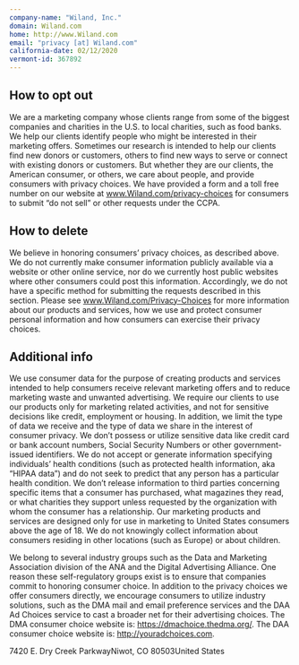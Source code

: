 ```yaml
---
company-name: "Wiland, Inc."
domain: Wiland.com
home: http://www.Wiland.com
email: "privacy [at] Wiland.com"
california-date: 02/12/2020
vermont-id: 367892
---
```

## How to opt out


We are a marketing company whose clients range from some of the biggest companies and charities in the U.S. to local charities, such as food banks. We help our clients identify people who might be interested in their marketing offers. Sometimes our research is intended to help our clients find new donors or customers, others to find new ways to serve or connect with existing donors or customers. But whether they are our clients, the American consumer, or others, we care about people, and provide consumers with privacy choices. We have provided a form and a toll free number on our website at www.Wiland.com/privacy-choices for consumers to submit “do not sell” or other requests under the CCPA.

## How to delete


We believe in honoring consumers’ privacy choices, as described above. We do not currently make consumer information publicly available via a website or other online service, nor do we currently host public websites where other consumers could post this information. Accordingly, we do not have a specific method for submitting the requests described in this section. Please see www.Wiland.com/Privacy-Choices for more information about our products and services, how we use and protect consumer personal information and how consumers can exercise their privacy choices.

## Additional info


We use consumer data for the purpose of creating products and services intended to help consumers receive relevant marketing offers and to reduce marketing waste and unwanted advertising. We require our clients to use our products only for marketing related activities, and not for sensitive decisions like credit, employment or housing. In addition, we limit the type of data we receive and the type of data we share in the interest of consumer privacy. We don’t possess or utilize sensitive data like credit card or bank account numbers, Social Security Numbers or other government-issued identifiers. We do not accept or generate information specifying individuals’ health conditions (such as protected health information, aka “HIPAA data”) and do not seek to predict that any person has a particular health condition. We don’t release information to third parties concerning specific items that a consumer has purchased, what magazines they read, or what charities they support unless requested by the organization with whom the consumer has a relationship. Our marketing products and services are designed only for use in marketing to United States consumers above the age of 18. We do not knowingly collect information about consumers residing in other locations (such as Europe) or about children.

We belong to several industry groups such as the Data and Marketing Association division of the ANA and the Digital Advertising Alliance. One reason these self-regulatory groups exist is to ensure that companies commit to honoring consumer choice. In addition to the privacy choices we offer consumers directly, we encourage consumers to utilize industry solutions, such as the DMA mail and email preference services and the DAA Ad Choices service to cast a broader net for their advertising choices. The DMA consumer choice website is: https://dmachoice.thedma.org/. The DAA consumer choice website is: http://youradchoices.com.

7420 E. Dry Creek ParkwayNiwot, CO 80503United States














